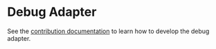 # Debug Adapter

See the [contribution documentation](../../docs/contributing.md) to learn how to develop the debug adapter.
